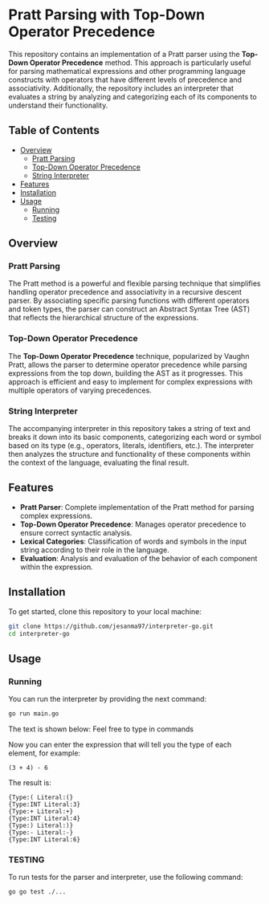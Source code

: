 # Pratt Parsing with Top-Down Operator Precedence

This repository contains an implementation of a Pratt parser using the **Top-Down Operator Precedence** method. This approach is particularly useful for parsing mathematical expressions and other programming language constructs with operators that have different levels of precedence and associativity. Additionally, the repository includes an interpreter that evaluates a string by analyzing and categorizing each of its components to understand their functionality.

## Table of Contents

- [Overview](#overview)
  - [Pratt Parsing](#pratt-parsing)
  - [Top-Down Operator Precedence](#top-down-operator-precedence)
  - [String Interpreter](#string-interpreter)
- [Features](#features)
- [Installation](#installation)
- [Usage](#usage)
  - [Running](#running)
  - [Testing](#testing)

## Overview

### Pratt Parsing

The Pratt method is a powerful and flexible parsing technique that simplifies handling operator precedence and associativity in a recursive descent parser. By associating specific parsing functions with different operators and token types, the parser can construct an Abstract Syntax Tree (AST) that reflects the hierarchical structure of the expressions.

### Top-Down Operator Precedence

The **Top-Down Operator Precedence** technique, popularized by Vaughn Pratt, allows the parser to determine operator precedence while parsing expressions from the top down, building the AST as it progresses. This approach is efficient and easy to implement for complex expressions with multiple operators of varying precedences.

### String Interpreter

The accompanying interpreter in this repository takes a string of text and breaks it down into its basic components, categorizing each word or symbol based on its type (e.g., operators, literals, identifiers, etc.). The interpreter then analyzes the structure and functionality of these components within the context of the language, evaluating the final result.

## Features

- **Pratt Parser**: Complete implementation of the Pratt method for parsing complex expressions.
- **Top-Down Operator Precedence**: Manages operator precedence to ensure correct syntactic analysis.
- **Lexical Categories**: Classification of words and symbols in the input string according to their role in the language.
- **Evaluation**: Analysis and evaluation of the behavior of each component within the expression.

## Installation

To get started, clone this repository to your local machine:

```bash
git clone https://github.com/jesanma97/interpreter-go.git
cd interpreter-go
```

## Usage

### Running

You can run the interpreter by providing the next command:

```bash
go run main.go
```
The text is shown below:
Feel free to type in commands

Now you can enter the expression that will tell you the type of each element, for example:
```
(3 + 4) - 6
```
The result is:
```
{Type:( Literal:(}
{Type:INT Literal:3}
{Type:+ Literal:+}
{Type:INT Literal:4}
{Type:) Literal:)}
{Type:- Literal:-}
{Type:INT Literal:6}
```


### TESTING

To run tests for the parser and interpreter, use the following command:

```bash
go go test ./...
```

